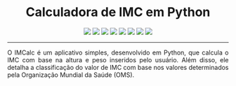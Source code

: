 <div align="center">

<h1>Calculadora de IMC em Python</h1>

![](https://img.shields.io/github/license/felipenlunkes/IMCalc.svg)
![](https://img.shields.io/github/stars/felipenlunkes/IMCalc.svg)
![](https://img.shields.io/github/issues/felipenlunkes/IMCalc.svg)
![](https://img.shields.io/github/issues-closed/felipenlunkes/IMCalc.svg)
![](https://img.shields.io/github/issues-pr/felipenlunkes/IMCalc.svg)
![](https://img.shields.io/github/issues-pr-closed/felipenlunkes/IMCalc.svg)
![](https://img.shields.io/github/downloads/felipenlunkes/IMCalc/total.svg)
![](https://img.shields.io/github/release/felipenlunkes/IMCalc.svg)

</div>

<hr>

<div align="justify">

O IMCalc é um aplicativo simples, desenvolvido em Python, que calcula o IMC com base na altura e peso inseridos pelo usuário. Além disso, ele detalha a classificação do valor de IMC com base nos valores determinados pela Organização Mundial da Saúde (OMS).

</div>
